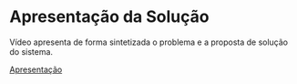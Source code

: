 # Apresentação da Solução

Vídeo apresenta de forma sintetizada o problema e a proposta de solução do sistema.

[Apresentação](https://github.com/ICEI-PUC-Minas-PMV-ADS/pmv-ads-2023-2-e2-proj-int-t6-organizer/blob/main/presentation/apresentacaoSolucao%20(1).gif)
